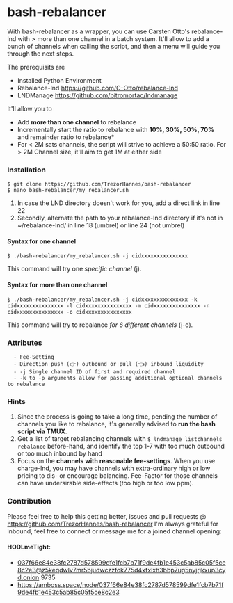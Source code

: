 # bash-rebalancer
With bash-rebalancer as a wrapper, you can use Carsten Otto's rebalance-lnd with > more than one channel in a batch system.
It'll allow to add a bunch of channels when calling the script, and then a menu will guide you through the next steps.

The prerequisits are
  - Installed Python Environment
  - Rebalance-lnd https://github.com/C-Otto/rebalance-lnd
  - LNDManage https://github.com/bitromortac/lndmanage

It'll allow you to
  - Add **more than one channel** to rebalance
  - Incrementally start the ratio to rebalance with **10%, 30%, 50%, 70%** and remainder ratio to rebalance*
  - For < 2M sats channels, the script will strive to achieve a 50:50 ratio. For > 2M Channel size, it'll aim to get 1M at either side

### Installation
```
$ git clone https://github.com/TrezorHannes/bash-rebalancer
$ nano bash-rebalancer/my_rebalancer.sh
```
1) In case the LND directory doesn't work for you, add a direct link in line 22
2) Secondly, alternate the path to your rebalance-lnd directory if it's not in ~/rebalance-lnd/ in line 18 (umbrel) or line 24 (not umbrel)


#### Syntax for one channel
`$ ./bash-rebalancer/my_rebalancer.sh -j cidxxxxxxxxxxxxxxx`

This command will try one _specific channel_ (j). 

#### Syntax for more than one channel
`$ ./bash-rebalancer/my_rebalancer.sh -j cidxxxxxxxxxxxxxxx -k cidxxxxxxxxxxxxxxx -l cidxxxxxxxxxxxxxxx -m cidxxxxxxxxxxxxxxx -n cidxxxxxxxxxxxxxxx -o cidxxxxxxxxxxxxxxx`

This command will try to rebalance _for 6 different channels_ (j-o).

### Attributes
```
  - Fee-Setting
  - Direction push (👉) outbound or pull (👈) inbound liquidity
  - -j Single channel ID of first and required channel
  - -k to -p arguments allow for passing additional optional channels to rebalance
 ```

### Hints
1. Since the process is going to take a long time, pending the number of channels you like to rebalance, it's generally advised to **run the bash script via TMUX**.
2. Get a list of target rebalancing channels with `$ lndmanage listchannels rebalance` before-hand, and identify the top 1-7 with too much outbound or too much inbound by hand
3. Focus on the **channels with reasonable fee-settings**. When you use charge-lnd, you may have channels with extra-ordinary high or low pricing to dis- or encourage balancing. Fee-Factor for those channels can have undersirable side-effects (too high or too low ppm).

### Contribution
Please feel free to help this getting better, issues and pull requests @ https://github.com/TrezorHannes/bash-rebalancer
I'm always grateful for inbound, feel free to connect or message me for a joined channel opening:

#### HODLmeTight: 
  - 037f66e84e38fc2787d578599dfe1fcb7b71f9de4fb1e453c5ab85c05f5ce8c2e3@z5keqdwlv7mr5bjudwczzfok775d4xfxlxh3bbp7ug5nyjrjkxup3cyd.onion:9735
  - https://amboss.space/node/037f66e84e38fc2787d578599dfe1fcb7b71f9de4fb1e453c5ab85c05f5ce8c2e3
